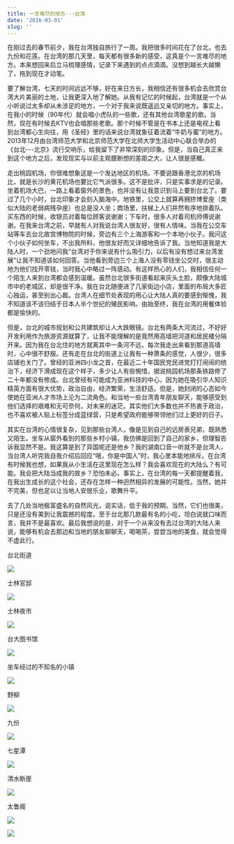 ```yaml
---
title: 一言难尽的地方---台湾
date: '2016-03-01'
slug: ''
---
```


在刚过去的春节前夕，我在台湾独自旅行了一周。我把很多时间花在了台北，也去九份和花莲。在台湾的那几天里，每天都有很多新的感受，这真是个一言难尽的地方。本来想回来后立马梳理感情，记录下来遇到的点点滴滴。没想到越长大越懒了，拖到现在才动笔。

要了解台湾，七天的时间远远不够，好在来日方长，我相信还有很多机会去欣赏台湾大片美丽的土地，让我更深入地了解她。从我有记忆的时候起，台湾就是一个从小听说过太多却从未涉足的地方，一个对于我来说既遥远又亲切的地方。事实上，在我小的时候（90年代）就会唱小虎队的一些歌，还有其他台湾歌星的歌。当然，现在有时候去KTV也会唱那些老歌。那个时候不管是在书本上还是电视上看到台湾都心生向往，用《圣经》里的话来说台湾就象征着流着“牛奶与蜜”的地方。2013年12月由台湾师范大学和北京师范大学在北师大学生活动中心联合举办的《台北---北京》流行交响乐，给我留下了非常深刻的印象。但是，当自己真正来到这个地方之后，发现现实与以前主观臆断想的差距之大，让人很是感概。

走出桃园机场，你很难想象这是一个发达地区的机场。不要说跟香港北京的机场比，就是长沙的黄花机场也要比它气派很多。这不是批评，只是实事求是的记录。坐着机场大巴，一路上看着窗外的景色，也并没有让我意识到马上要到台北了。要过了几个小时，台北印象才会刻入脑海中。地铁里，公交上就算再拥挤博爱座（类似大陆的老弱病残孕座）也总是没人坐；商场里，扶梯上人们井然有序地排着队。买东西的时候，收银员对着每位顾客说谢谢；下车时，很多人对着司机师傅说谢谢。在我来台湾之前，早就有人对我说台湾人很友好，很有人情味。当我在公交车站等车去台北故宫博物院的时候，旁边有三个上海游客和一个本地小伙子。我问这个小伙子如何坐车，不出我所料，他很友好而又详细地告诉了我。当他知道我是大陆人时，一个劲地问我“台湾对于你来说有什么吸引力，以后有没有想过来台湾发展”让我不知道该如何回答。当他看到旁边三个上海人没有零钱坐公交时，很主动地为他们找开零钱，当时我心中略过一阵感动。有这样热心的人们，我相信任何一个陌生人来到台湾都会感到温暖。虽然台北很多街道看起来灰头土脸，颇像大陆城市中的老城区，却是很干净。我在台北随便进了几家街边小店，里面的布局大多匠心独运，甚至别出心裁。台湾人在细节处表现的用心让大陆人真的要感到惭愧，我不知道该不该归结于日本人半个世纪的殖民影响。由始至终，我在台湾的用餐体验都是愉快的。

但是，台北的城市规划和公共建筑却让人大跌眼镜。台北有两条大河流过，不好好开发利用作为旅游资源就算了，让我不能理解的是竟然用高墙把河道和居民楼分隔开来。因为我在台北住的地方就离其中一条河不远，每次我走出来看到那道高墙时，心中很不舒服。还有走在台北的街道上让我有一种萧条的感觉，人很少，很多店铺也关门了。曾经的亚洲四小龙之首，在最近二十年国民党民进党打打闹闹的统治下，经济下滑成现在这个样子，多少让人有些惋惜，据说桃园机场那条铁路修了二十年都没有修成。台北曾经有可能成为亚洲科技的中心，因为她在吸引华人知识精英方面有很大优势，政治自由，经济繁荣，生活舒适。但是，她封闭的心态如今使她在亚洲人才市场上沦为二流角色。和当地一些台湾青年朋友聊天，能够感受到他们选择的艰难和无可奈何，对未来的迷茫。其实他们大多数也并不热衷于政治，也不喜欢被人贴上标签分成蓝绿营，只是希望政府能够带领他们过上更好的日子。

其实在台湾的心情很复杂，见到那些台湾人，像是见到自己的远房表兄弟，既熟悉又陌生。坐车从窗外看到的那些乡村小镇，我仿佛是回到了自己的家乡，但理智告诉我显然不是。我这算是到了异国呢还是他乡？我的湖南口音一听就不是台湾人，当台湾人听完我自我介绍后回应“哦，你是中国人”时，我心里本能地排斥。在台湾有时候我也想，如果我从小生活在这里现在怎么样？我会喜欢现在的大陆么？有可能。我会把大陆当成我的故乡？恐怕未必。事实上，在台湾的每一天都提醒着我，在我出生成长的这个社会，还存在怎样一种迥然相异的发展的可能性。当然，她并不完美，但也足以让当地人安居乐业，歌舞升平。

去了几处当地极富盛名的自然风光，说实话，低于我的预期。当然，它们也很美，只是还没有美到让我震撼的程度。至于台北那几款最有名的小吃，坦白说就口味而言，我并不是最喜欢。最后我想说的是，对于一个从来没有去过台湾的大陆人来说，能够有机会去那边和当地的朋友聊聊天，喝喝茶，尝尝当地的美食，就会觉得不虚此行。

台北街道 

![](https://github.com/Zhiqiangcao/Images_website/raw/master/img/tw/tw1.jpg)

士林官邸

![](https://github.com/Zhiqiangcao/Images_website/raw/master/img/tw/tw2.jpg)

士林夜市

![](https://github.com/Zhiqiangcao/Images_website/raw/master/img/tw/tw3.jpg)

台大图书馆

![](https://github.com/Zhiqiangcao/Images_website/raw/master/img/tw/tw4.jpg)

坐车经过的不知名的小镇

![](https://github.com/Zhiqiangcao/Images_website/raw/master/img/tw/tw5.jpg)

野柳

![](https://github.com/Zhiqiangcao/Images_website/raw/master/img/tw/tw6.jpeg)

九份

![](https://github.com/Zhiqiangcao/Images_website/raw/master/img/tw/tw7.jpeg)

七星潭

![](https://github.com/Zhiqiangcao/Images_website/raw/master/img/tw/tw8.jpeg)

清水断崖

![](https://github.com/Zhiqiangcao/Images_website/raw/master/img/tw/tw9.jpg)

太鲁阁

![](https://github.com/Zhiqiangcao/Images_website/raw/master/img/tw/tw10.jpeg)

![](https://github.com/Zhiqiangcao/Images_website/raw/master/img/tw/tw11.jpeg)
